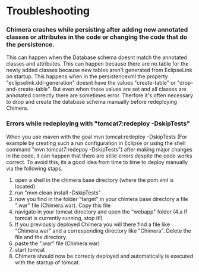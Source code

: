 # Troubleshooting

### Chimera crashes while persisting after adding new annotated classes or attributes in the code  or changing the code that do the persistence.

This can happen when the Database schema doesnt match the annotated classes and attributes. This can happen because there are no table for the newly added classes because new tables aren't generated from EclipseLink on startup. This happens when in the persistencexml the property "eclipselink.ddl-generation" doesnt have the values "create-table" or "drop-and-create-table". But even when these values are set and all classes are annotated correctly there are sometimes error. Therfore it's often necessary to drop and create the database schema manually before redeploying Chimera.


### Errors while redeploying with "tomcat7:redeploy -DskipTests"
When you use maven with the goal mvn tomcat:redeploy -DskipTests (For example by creating such a run configuration in Eclipse or using the shell command "mvn tomcat7:redepoy -DskipTests") after making major changes in the code, it  can happen that there are stille errors despite the code works correct. To avoid this, its a good idea from time to time to deploy manually via the following staps.
  1. open a shell in the chimera base directory (where the pom.xml is located)
  2. run "mvn clean install -DskipTests"
  3. now you find in the folder "target" in your chimera base directory a file ".war" file (Chimera.war). Copy this file
  4. navigate in your tomcat directory and open the "webapp" folder
  (4.a If tomcat is currently running, stop it!)
  5. If you previously deployed Chimera you will there find a file like "Chimera.war" and a corresponding directory like "Chimera". Delete the file and the directory.
  6. paste the ".war" file  (Chimera.war)
  7. start tomcat 
  8. Chimera should now be correcly deployed and automatically is executed with the startup of tomcat.


